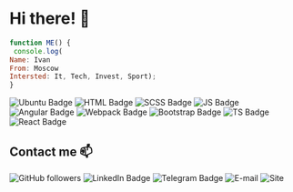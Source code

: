 # Hi there! :wave:

```javascript
function ME() {
 console.log(
Name: Ivan
From: Moscow
Intersted: It, Tech, Invest, Sport);
}
```
![Ubuntu Badge](https://img.shields.io/badge/Use-Ubuntu-orange)
![HTML Badge](https://img.shields.io/badge/Know-HTML-yellow)
![SCSS Badge](https://img.shields.io/badge/Know-SCSS-yellow)
![JS Badge](https://img.shields.io/badge/Learn-JS-yellow)
![Angular Badge](https://img.shields.io/badge/Learn-Angular-red)
![Webpack Badge](https://img.shields.io/badge/Learn-Webpack-blue)
![Bootstrap Badge](https://img.shields.io/badge/Learn-Bootstrap-blueviolet)
![TS Badge](https://img.shields.io/badge/Learn-TS-blue)
![React Badge](https://img.shields.io/badge/Learn-React-green)


## Contact me :mailbox:

![GitHub followers](https://img.shields.io/github/followers/IvanK0405?label=Follow%20me&style=social)
![LinkedIn Badge](https://img.shields.io/badge/LinkedIn-Follow-blue)
![Telegram Badge](https://img.shields.io/badge/Telegram-%40idkozlov-blue)
![E-mail](https://img.shields.io/badge/Email--blue)
![Site](https://img.shields.io/badge/idkozlov.ru-in%20progress...-9cf)


